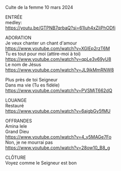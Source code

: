 Culte de la femme 10 mars 2024  
  
ENTRÉE  
medley:   
https://youtu.be/GTPNB7qrbaQ?si=61Iuh4xZIiPhODfi  
  
ADORATION  
Je veux chanter un chant d'amour  
https://www.youtube.com/watch?v=XGlEp2rzT6M  
Tu es tout pour moi (attire-moi à toi)  
https://www.youtube.com/watch?v=qpLe3v69yU8  
Le nom de Jésus  
https://www.youtube.com/watch?v=JL9ikMmRNW8  
  
Plus près de toi Seigneur  
Dans ma vie (Tu es fidèle)  
https://www.youtube.com/watch?v=PVSMjT662dQ  
  
LOUANGE  
Restauré  
https://www.youtube.com/watch?v=6ajgbGy5fMU  
  
OFFRANDES  
Amina lele  
Grand Dieu  
https://www.youtube.com/watch?v=4_y5MAGe7Fo  
Non, je ne mourrai pas  
https://www.youtube.com/watch?v=28ow10_B8_g  
  
CLÔTURE  
Voyez comme le Seigneur est bon  
